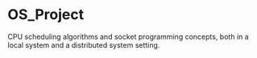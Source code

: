 # OS_Project
CPU scheduling algorithms and socket programming concepts, both in a local system and a distributed system setting.

